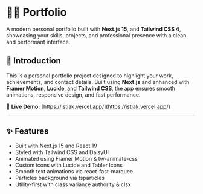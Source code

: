 # 🧑‍💻 Portfolio

A modern personal portfolio built with **Next.js 15**, and **Tailwind CSS 4**, showcasing your skills, projects, and professional presence with a clean and performant interface.

## 🚀 Introduction

This is a personal portfolio project designed to highlight your work, achievements, and contact details. Built using **Next.js** and enhanced with **Framer Motion**, **Lucide**, and **Tailwind CSS**, the app ensures smooth animations, responsive design, and fast performance.

🔗 **Live Demo:** [https://istiak.vercel.app/](https://istiak.vercel.app/)

---

## ✨ Features

* Built with Next.js 15 and React 19
* Styled with Tailwind CSS and DaisyUI
* Animated using Framer Motion & tw-animate-css
* Custom icons with Lucide and Tabler Icons
* Smooth text animations via react-fast-marquee
* Particles background via tsparticles
* Utility-first with class variance authority & clsx